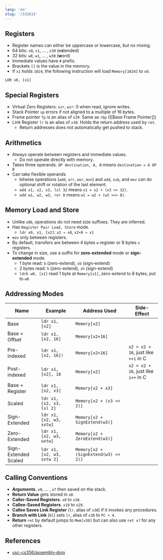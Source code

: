 ```yaml
---
lang: 'en'
slug: '/532A14'
---
```


## Registers

- Register names can either be uppercase or lowercase, but no mixing.
- 64 bits: `x0`, `x1`, ... , `x30` (e**x**tended)
- 32 bits: `w0`, `w1`, ... , `w30` (**w**ord)
- Immediate values have `#` prefix.
- Brackets `[]` is the value in the memory.
- If `x1` holds `1024`, the following instruction will load `Memory[1024]` to `x0`.

```
LDR x0, [x1]
```

## Special Registers

- Virtual Zero Registers: `xzr`, `wzr`: 0 when read, ignore writes.
- Stack Pointer `sp` errors if not aligned to a multiple of 16 bytes.
- Frame pointer `fp` is an alias of `x29`. Same as `rbp` ([[Base Frame Pointer]])
- Link Register `lr` is an alias of `x30`. Holds the return address used by `ret`.
  - Return addresses does not automatically get pushed to stack.

## Arithmetics

- Always operate between registers and immediate values.
  - Do not operate directly with memory.
- Takes three operands. `OP destination, A, B` means `destination = A OP B`
- Can take flexible operands
  - bitwise operations (`add`, `orr`, `eor`, `mvn`) and `add`, `sub`, and `mov` can do optional shift or rotation of the last element.
  - `add x1, x2, x3, lsl 32` means `x1 = x2 + (x3 << 32)`.
  - `add w1, w2, w3, ror 8` means `w1 = w2 + (w3 >>> 8)`.

## Memory Load and Store

- Unlike `x86`, operations do not need size suffixes. They are inferred.
- Has `Register Pair Load, Store` mode.
	- `ldr x0, x1, [x2]`: `x2 → x0`, `x2+8 → x1`
- `mov` only between registers.
- By default, transfers are between 4 bytes `w` register or 8 bytes `x` registers.
- To change in size, use a suffix for **zero-extended** mode or **sign-extended** mode.
	- 1 byte read: `b` (zero-extend), `sb` (sign-extend)
	- 2 bytes read: `h` (zero-extend), `sh` (sign-extend)
	- `ldrb w0, [x1]` read 1 byte at `Memory[x1]`, zero-extend to 8 bytes, put to `w0`

## Addressing Modes

|Name|Example|Address Used|Side-Effect|
|----|----|----|----|
|Base|`ldr x1, [x2]`|`Memory[x2]`||
|Base + Offset|`ldr x1, [x2, 16]`|`Memory[x2+16]`||
|Pre-indexed|`ldr x1, [x2, 16]!`|`Memory[x2+16]`|`x2 = x2 + 16`, just like `++i` in C|
|Post-indexed|`ldr x1, [x2], 16`|`Memory[x2]`|`x2 = x2 + 16`, just like `i++` in C|
|Base + Register|`ldr x1, [x2, x3]`|`Memory[x2 + x3]`||
|Scaled|`ldr x1, [x2, x3, lsl 2]`|`Memory[x2 + (x3 << 2)]`||
|Sign-Extended|`ldr x1, [x2, w3, sxtw]`|`Memory[x2 + SignExtend(w3)]`||
|Zero-Extended|`ldr x1, [x2, w3, uxtw]`|`Memory[x2 + ZeroExtend(w3)]`||
|Sign-Extended Scaled|`ldr x1, [x2, w3, sxtw 2]`|`Memory[x2 + (SignExtend(w3) << 2)]`||

## Calling Conventions

- **Arguments**. `x0`, ... , `x7` then saved on the stack.
- **Return Value** gets stored in `x0`.
- **Caller-Saved Registers**. `x0` to `x18`.
- **Callee-Saved Registers**. `x19` to `x29`.
- **Callee Saves Link Register** (`lr`, alias of `x30`) if it invokes any procedures.
- **Branch with Link** (`bl`) sets `lr`, alias of `x30` to `PC + 4`.
- **Return** `ret` by default jumps to `Mem[x30]` but can also use `ret x?` for any other registers.

## References

- [usc-cs356/assembly-dojo](https://github.com/usc-cs356/assembly-dojo)
